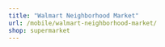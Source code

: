 ```yaml
---
title: "Walmart Neighborhood Market"
url: /mobile/walmart-neighborhood-market/
shop: supermarket
---
```

